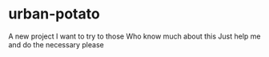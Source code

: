 # urban-potato
A new project I want to try to those 
Who know much about this 
Just help me and do the necessary please
